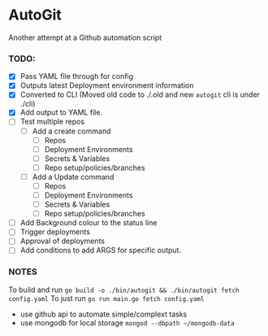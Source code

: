 # AutoGit
Another attempt at a Github automation script 

### TODO: 

- [x] Pass YAML file through for config
- [x] Outputs latest Deployment environment information
- [x] Converted to CLI (Moved old code to ./.old and new `autogit` cli is under ./cli)
- [x] Add output to YAML file.
- [ ] Test multiple repos
    - [ ] Add a create command
        - [ ] Repos
        - [ ] Deployment Environments
        - [ ] Secrets & Variables
        - [ ] Repo setup/policies/branches
    - [ ] Add a Update command
        - [ ] Repos
        - [ ] Deployment Environments
        - [ ] Secrets & Variables
        - [ ] Repo setup/policies/branches
- [ ] Add Background colour to the status line
- [ ] Trigger deployments
- [ ] Approval of deployments
- [ ] Add conditions to add ARGS for specific output.
### NOTES 
To build and run
`go build -o ./bin/autogit && ./bin/autogit fetch config.yaml`
To just run 
`go run main.go fetch config.yaml`

- use github api to automate simple/complext tasks 
- use mongodb for local storage `mongod --dbpath ~/mongodb-data`